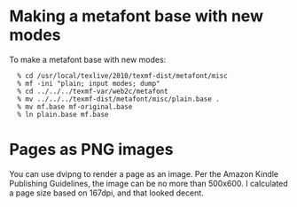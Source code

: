 Making a metafont base with new modes
===

To make a metafont base with new modes:

	  % cd /usr/local/texlive/2010/texmf-dist/metafont/misc
	  % mf -ini "plain; input modes; dump"
	  % cd ../../../texmf-var/web2c/metafont
	  % mv ../../../texmf-dist/metafont/misc/plain.base .
	  % mv mf.base mf-original.base
	  % ln plain.base mf.base


Pages as PNG images
===
You can use dvipng to render a page as an image.
Per the Amazon Kindle Publishing Guidelines, the image can be no more than
500x600.
I calculated a page size based on 167dpi, and that looked decent.

